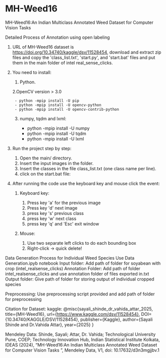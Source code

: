 # MH-Weed16
MH-Weed16:An Indian Multiclass Annotated Weed Dataset for Computer Vision Tasks


Detailed Process of Annotation using open labeling
1)  URL of MH-Weed16 dataset is  https://doi.org/10.34740/kaggle/dsv/11528454, download and extract zip files
   and copy the 'class_list.txt', 'start.py', and 'start.bat' files and put them in the main folder of intel real_sense_clicks.
2) You need to install:

	1. Python.

	2.OpenCV version > 3.0 

		- python -mpip install -U pip
		- python -mpip install -U opencv-python
		- python -mpip install -U opencv-contrib-python

	3. numpy, tqdm and lxml:

		- python -mpip install -U numpy
		- python -mpip install -U tqdm
		- python -mpip install -U lxml



3) Run the project step by step:
	
	1. Open the main/ directory.
	2. Insert the input images in the folder.
	3. Insert the classes in the file class_list.txt (one class name per line).
	4. click on the start.bat file:

4) After running the code use the keyboard key and mouse click the event:

	1. Keyboard key:
		1. Press key 'a' for the previous image
		2. Press key 'd' next image
		3. press key 's' previous class
		4. press key 'w' next  class
		5. press key 'q' and 'Esc' exit window

	2. Mouse:
		1. Use two separate left clicks to do each bounding box
		2. Right-click -> quick delete!


Data Generation Process for Individual Weed Species
Use Data Generation.ipyb notebook
Input folder: Add path of folder for soyabean with crop (intel_realsense_clicks)
Annotation Folder: Add path  of folder  intel_realsense_clicks and use annotation folder of files exported in.txt
Output folder: Give path of folder for storing output of individual cropped species

Preprocessing:
Use preprocessing script provided and add path of folder  for preprocessing



Citation for Dataset: kaggle: @misc{sayali_shinde_dr_vahida_attar_2025,
	title={MH-Weed16},
	url={https://www.kaggle.com/dsv/11528454},
	DOI={10.34740/KAGGLE/DSV/11528454},
	publisher={Kaggle},
	author={Sayali Shinde and Dr.Vahida Attar},
	year={2025}
}


Mendeley Data: Shinde, Sayali; Attar, Dr. Vahida; Technological University Pune, COEP; Technology Innovation Hub, Indian Statistical Institute Kolkata, IDEAS (2024), “MH-Weed16:An Indian Multiclass Annotated Weed Dataset for Computer Vision Tasks ”, Mendeley Data, V1, doi: 10.17632/d3n3mgjjbv.1


